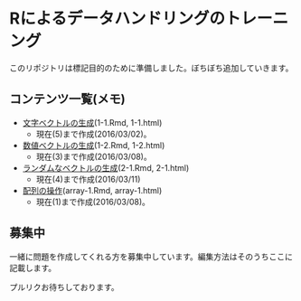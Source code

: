 # Rによるデータハンドリングのトレーニング

このリポジトリは標記目的のために準備しました。ぼちぼち追加していきます。

## コンテンツ一覧(メモ)

- [文字ベクトルの生成](1-1.html)(1-1.Rmd, 1-1.html)
    - 現在(5)まで作成(2016/03/02)。
- [数値ベクトルの生成](1-2.html)(1-2.Rmd, 1-2.html)
    - 現在(3)まで作成(2016/03/08)。
- [ランダムなベクトルの生成](2-1.html)(2-1.Rmd, 2-1.html)
    - 現在(4)まで作成(2016/03/11)
- [配列の操作](array-1.html)(array-1.Rmd, array-1.html)
    - 現在(1)まで作成(2016/03/08)。

## 募集中
一緒に問題を作成してくれる方を募集中しています。編集方法はそのうちここに記載します。

プルリクお待ちしております。